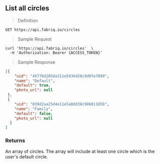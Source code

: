 ## List all circles

> Definition

```text
GET https://api.fabriq.io/circles
```

> Sample Request

```shell
curl 'https://api.fabriq.io/circles'  \
  -H 'Authorization: Bearer {ACCESS_TOKEN}'
```

> Sample Response

```json
[{
    "uid": "45778d285da311e5936420c9d07e7899",
    "name": "Default",
    "default": true,
    "photo_url": null
 },
 {
    "uid": "039d2aa25d4e11e5a0dd38c98601185b",
    "name": "Family",
    "default": false,
    "photo_url": null
  }
]
```

### Returns
An array of circles. The array will include at least one circle which is the user's default circle.
